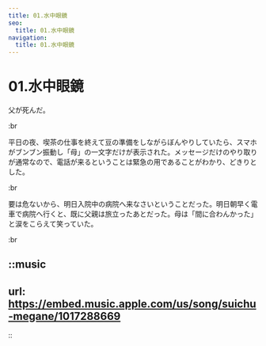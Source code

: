 ```yaml
---
title: 01.水中眼鏡
seo:
  title: 01.水中眼鏡
navigation:
  title: 01.水中眼鏡
---
```


# 01.水中眼鏡

父が死んだ。

:br

平日の夜、喫茶の仕事を終えて豆の準備をしながらぼんやりしていたら、スマホがブンブン振動し「母」の一文字だけが表示された。メッセージだけのやり取りが通常なので、電話が来るということは緊急の用であることがわかり、どきりとした。

:br

要は危ないから、明日入院中の病院へ来なさいということだった。明日朝早く電車で病院へ行くと、既に父親は旅立ったあとだった。母は「間に合わんかった」と涙をこらえて笑っていた。

:br

::music
---
url: https://embed.music.apple.com/us/song/suichu-megane/1017288669
---
::